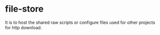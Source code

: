 # file-store

It is to host the shared raw scripts or configure files used for other projects for http download.
